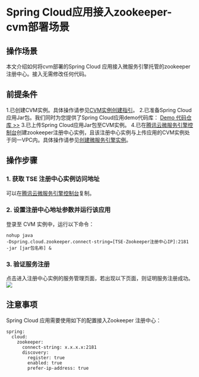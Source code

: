 # Spring Cloud应用接入zookeeper-cvm部署场景
## 操作场景
本文介绍如何将cvm部署的Spring Cloud 应用接入微服务引擎托管的zookeeper注册中心。接入无需修改任何代码。
## 前提条件
1.已创建CVM实例。具体操作请参见[CVM实例创建指引](https://cloud.tencent.com/document/product/213/44264)。
2.已准备Spring Cloud应用Jar包。我们同时为您提供了Spring Cloud应用demo代码库：
[Demo 代码仓库 >>](https://github.com/tencentyun/tse-simple-demo)
3.已上传Spring Cloud应用Jar包至CVM实例。
4.已在[腾讯云微服务引擎控制台](https://console.cloud.tencent.com/tse)创建zookeeper注册中心实例，且该注册中心实例与上传应用的CVM实例处于同一VPC内。具体操作请参见[创建微服务引擎实例](https://cloud.tencent.com/document/product/1364/58416)。
## 操作步骤
### 1. 获取 TSE 注册中心实例访问地址
可以在[腾讯云微服务引擎控制台](https://console.cloud.tencent.com/tse)复制。
### 2. 设置注册中心地址参数并运行该应用
登录至 CVM 实例中，运行以下命令：

```
nohup java 
-Dspring.cloud.zookeeper.connect-string=[TSE-Zookeeper注册中心IP]:2181 
-jar [jar包名称] &
```
### 3. 验证服务注册
点击进入注册中心实例的服务管理页面，若出现以下页面，则证明服务注册成功。
<img src="https://main.qcloudimg.com/raw/634875f23e5d4841095fe512d2809446.png">

## 注意事项
Spring Cloud 应用需要使用如下的配置接入Zookeeper 注册中心：

```
spring:
  cloud:
    zookeeper:
      connect-string: x.x.x.x:2181
      discovery:
        register: true
        enabled: true
        prefer-ip-address: true
```
